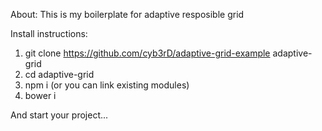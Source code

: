 About:
This is my boilerplate for adaptive resposible grid

Install instructions:

1. git clone  https://github.com/cyb3rD/adaptive-grid-example adaptive-grid
2. cd adaptive-grid
3. npm i (or you can link existing modules)
4. bower i

And start your project...